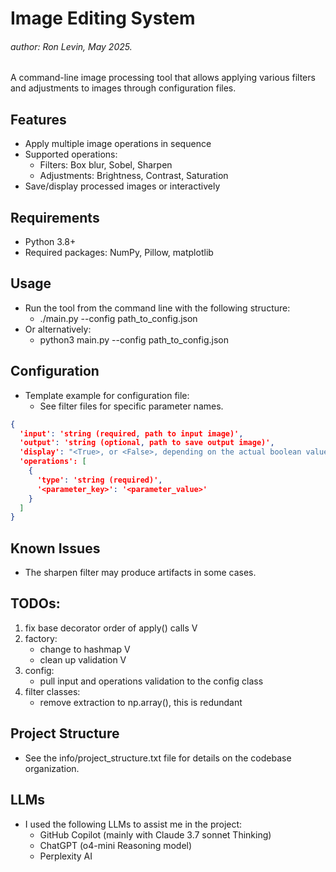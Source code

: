# Image Editing System
###### author:  Ron Levin, May 2025.

A command-line image processing tool that allows applying various filters and 
adjustments to images through configuration files.

## Features
- Apply multiple image operations in sequence
- Supported operations:
  - Filters: Box blur, Sobel, Sharpen
  - Adjustments: Brightness, Contrast, Saturation
- Save/display processed images or interactively

## Requirements
- Python 3.8+
- Required packages: NumPy, Pillow, matplotlib

## Usage
- Run the tool from the command line with the following structure:
  - ./main.py --config path_to_config.json
- Or alternatively:
  - python3 main.py --config path_to_config.json 

## Configuration
- Template example for configuration file:
  - See filter files for specific parameter names.
```json
{
  'input': 'string (required, path to input image)',
  'output': 'string (optional, path to save output image)',
  'display': "<True>, or <False>, depending on the actual boolean value"
  'operations': [
    {
      'type': 'string (required)',
      '<parameter_key>': '<parameter_value>'
    }
  ]
}
```

## Known Issues
- The sharpen filter may produce artifacts in some cases.

## TODOs:
1. fix base decorator order of apply() calls V
2. factory:
   - change to hashmap  V
   - clean up validation V
3. config:
   - pull input and operations validation to the config class
4. filter classes:
    - remove extraction to np.array(), this is redundant

## Project Structure
- See the info/project_structure.txt file for details on the codebase organization.


## LLMs
- I used the following LLMs to assist me in the project:
  - GitHub Copilot (mainly with Claude 3.7 sonnet Thinking)
  - ChatGPT (o4-mini Reasoning model)
  - Perplexity AI
